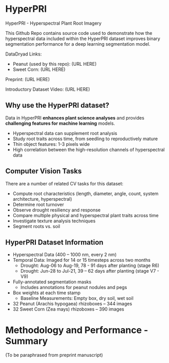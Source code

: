 # HyperPRI
HyperPRI - Hyperspectral Plant Root Imagery

This Github Repo contains source code used to demonstrate how the hyperspectral data included within the HyperPRI dataset improves binary segmentation performance for a deep learning segmentation model.

DataDryad Links:
- Peanut (used by this repo): (URL HERE)
- Sweet Corn: (URL HERE)

Preprint: (URL HERE)

Introductory Dataset Video: (URL HERE)

## Why use the HyperPRI dataset?
Data in HyperPRI **enhances plant science analyses** and provides **challenging features for machine learning** models.
- Hyperspectral data can supplement root analysis
- Study root traits across time, from seedling to reproductively mature
- Thin object features: 1-3 pixels wide
- High correlation between the high-resolution channels of hyperspectral data

## Computer Vision Tasks
There are a number of related CV tasks for this dataset:
- Compute root characteristics (length, diameter, angle, count, system architecture, hyperspectral)
- Determine root turnover
- Observe drought resiliency and response
- Compare multiple physical and hyperspectral plant traits across time
- Investigate texture analysis techniques
- Segment roots vs. soil

## HyperPRI Dataset Information
- Hyperspectral Data (400 – 1000 nm, every 2 nm)
- Temporal Data: Imaged for 14 or 15 timesteps across two months
  - Drought: Aug-06 to Aug-19, 78 - 91 days after planting (stage R6)
  - Drought: Jun-28 to Jul-21, 39 – 62 days after planting (stage V7 - V9)
- Fully-annotated segmentation masks
  - Includes annotations for peanut nodules and pegs
- Box weights at each time stamp
  - Baseline Measurements: Empty box, dry soil, wet soil
- 32 Peanut (Arachis hypogaea) rhizoboxes – 344 images
- 32 Sweet Corn (Zea mays) rhizoboxes – 390 images

# Methodology and Performance - Summary
(To be paraphrased from preprint manuscript)
